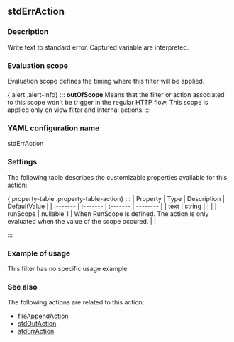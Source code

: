 ## stdErrAction

### Description

Write text to standard error. Captured variable are interpreted.

### Evaluation scope

Evaluation scope defines the timing where this filter will be applied. 

{.alert .alert-info}
:::
**outOfScope** Means that the filter or action associated to this scope won't be trigger in the regular HTTP flow. This scope is applied only on view filter and internal actions.
:::

### YAML configuration name

stdErrAction

### Settings

The following table describes the customizable properties available for this action: 

{.property-table .property-table-action}
:::
| Property | Type | Description | DefaultValue |
| :------- | :------- | :------- | -------- |
| text | string |  |  |
| runScope | nullable`1 | When RunScope is defined. The action is only evaluated when the value of the scope occured. |  |

:::
### Example of usage

This filter has no specific usage example


### See also

The following actions are related to this action: 

 - [fileAppendAction](fileAppendAction)
 - [stdOutAction](stdOutAction)
 - [stdErrAction](stdErrAction)

